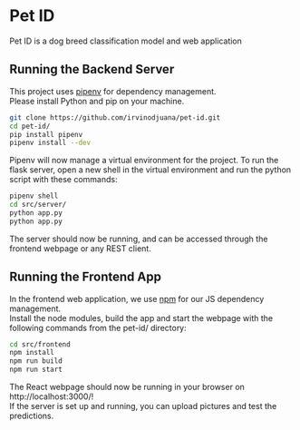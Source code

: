 # Pet ID
Pet ID is a dog breed classification model and web application

## Running the Backend Server

This project uses [pipenv](https://pipenv.readthedocs.io/en/latest/) for dependency management.  
Please install Python and pip on your machine. 

```bash
git clone https://github.com/irvinodjuana/pet-id.git
cd pet-id/
pip install pipenv
pipenv install --dev
```

Pipenv will now manage a virtual environment for the project.
To run the flask server, open a new shell in the virtual environment and run the python script with these commands:

```bash
pipenv shell
cd src/server/
python app.py
python app.py
```

The server should now be running, and can be accessed through the frontend webpage or any REST client.


## Running the Frontend App

In the frontend web application, we use [npm](https://docs.npmjs.com/) for our JS dependency management.  
Install the node modules, build the app and start the webpage with the following commands from the pet-id/ directory:

```bash
cd src/frontend
npm install
npm run build
npm run start
```

The React webpage should now be running in your browser on http://localhost:3000/!  
If the server is set up and running, you can upload pictures and test the predictions.


